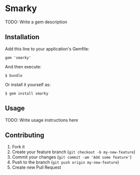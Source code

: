 # Smarky

TODO: Write a gem description

## Installation

Add this line to your application's Gemfile:

    gem 'smarky'

And then execute:

    $ bundle

Or install it yourself as:

    $ gem install smarky

## Usage

TODO: Write usage instructions here

## Contributing

1. Fork it
2. Create your feature branch (`git checkout -b my-new-feature`)
3. Commit your changes (`git commit -am 'Add some feature'`)
4. Push to the branch (`git push origin my-new-feature`)
5. Create new Pull Request
